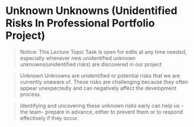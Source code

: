 # Unknown Unknowns (Unidentified Risks In Professional Portfolio Project)

> Notice: This Lecture Topic Task is open for edits at any time needed, especially whenever new unidentified unknown unknowns(unidentified risks) are discovered in our project

> Unknown Unknowns are  unidentified or potential risks that we are currently unaware of. These risks are challenging because they often appear unexpectedly and can negatively affect
>the development process.

>Identifying and  uncovering  these unknown risks early  can help us -the team-  prepare in advance, either to prevent them or to respond effectively if they occur.
